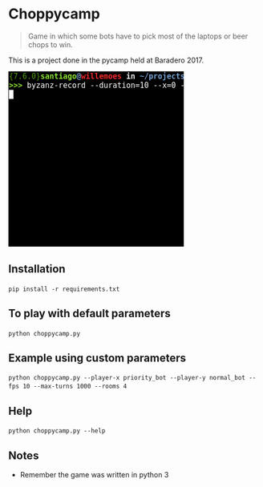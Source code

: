 # Choppycamp

> Game in which some bots have to pick most of the laptops or beer chops to win.

This is a project done in the pycamp held at Baradero 2017.

![Game example](./game_example.gif)

## Installation
`pip install -r requirements.txt`

## To play with default parameters
`python choppycamp.py`

## Example using custom parameters
`python choppycamp.py --player-x priority_bot --player-y normal_bot --fps 10 --max-turns 1000 --rooms 4`


## Help
`python choppycamp.py --help`


## Notes

* Remember the game was written in python 3